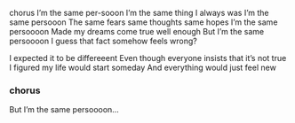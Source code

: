 chorus
I’m the same per-sooon
I’m the same thing I always was
I’m the same persooon
The same fears same thoughts same hopes
I’m the same persoooon
Made my dreams come true well enough
But I’m the same persoooon
I guess that fact somehow feels wrong?

I expected it to be differeeent
Even though everyone insists that it’s not true
I figured my life would start someday
And everything would just feel new
### chorus
But I’m the same persoooon…
